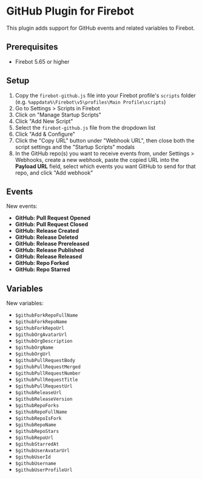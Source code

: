 # GitHub Plugin for Firebot

This plugin adds support for GitHub events and related variables to Firebot.

## Prerequisites
- Firebot 5.65 or higher

## Setup

1. Copy the `firebot-github.js` file into your Firebot profile's `scripts` folder (e.g. `%appdata%\Firebot\v5\profiles\Main Profile\scripts`)
2. Go to Settings > Scripts in Firebot
3. Click on "Manage Startup Scripts"
4. Click "Add New Script"
5. Select the `firebot-github.js` file from the dropdown list
6. Click "Add & Configure"
7. Click the "Copy URL" button under "Webhook URL", then close both the script settings and the "Startup Scripts" modals
8. In the GitHub repo(s) you want to receive events from, under Settings > Webhooks, create a new webhook, paste the copied URL into the **Payload URL** field, select which events you want GitHub to send for that repo, and click "Add webhook"

## Events

New events:
- **GitHub: Pull Request Opened**
- **GitHub: Pull Request Closed**
- **GitHub: Release Created**
- **GitHub: Release Deleted**
- **GitHub: Release Prereleased**
- **GitHub: Release Published**
- **GitHub: Release Released**
- **GitHub: Repo Forked**
- **GitHub: Repo Starred**

## Variables

New variables:
- `$githubForkRepoFullName`
- `$githubForkRepoName`
- `$githubForkRepoUrl`
- `$githubOrgAvatarUrl`
- `$githubOrgDescription`
- `$githubOrgName`
- `$githubOrgUrl`
- `$githubPullRequestBody`
- `$githubPullRequestMerged`
- `$githubPullRequestNumber`
- `$githubPullRequestTitle`
- `$githubPullRequestUrl`
- `$githubReleaseUrl`
- `$githubReleaseVersion`
- `$githubRepoForks`
- `$githubRepoFullName`
- `$githubRepoIsFork`
- `$githubRepoName`
- `$githubRepoStars`
- `$githubRepoUrl`
- `$githubStarredAt`
- `$githubUserAvatarUrl`
- `$githubUserId`
- `$githubUsername`
- `$githubUserProfileUrl`